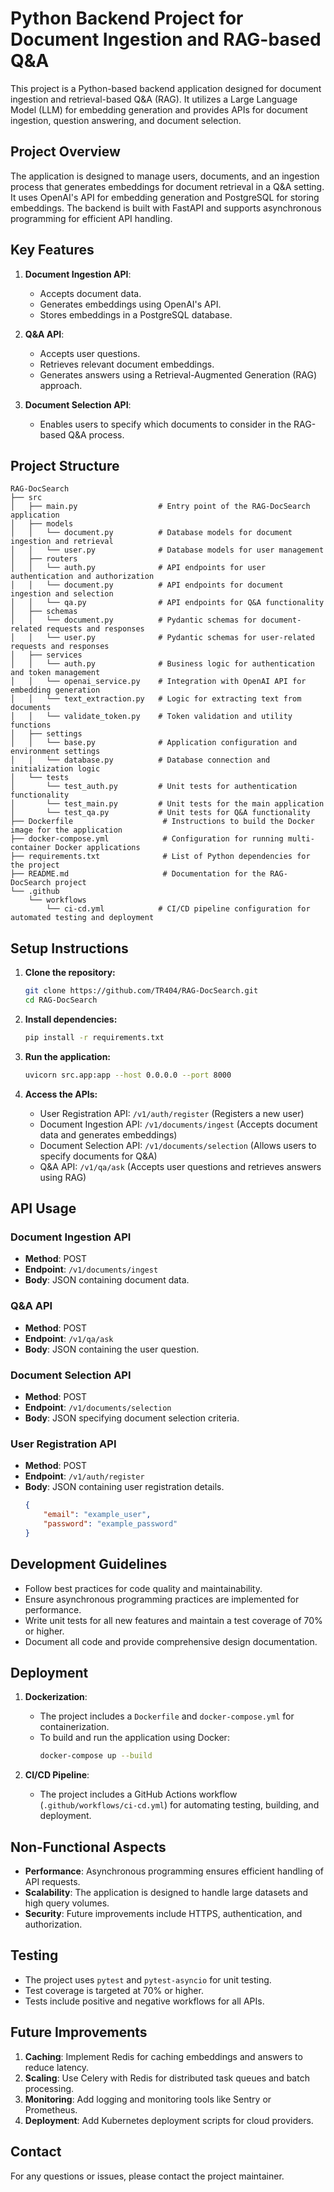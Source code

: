 # Python Backend Project for Document Ingestion and RAG-based Q&A

This project is a Python-based backend application designed for document ingestion and retrieval-based Q&A (RAG). It utilizes a Large Language Model (LLM) for embedding generation and provides APIs for document ingestion, question answering, and document selection.

## Project Overview

The application is designed to manage users, documents, and an ingestion process that generates embeddings for document retrieval in a Q&A setting. It uses OpenAI's API for embedding generation and PostgreSQL for storing embeddings. The backend is built with FastAPI and supports asynchronous programming for efficient API handling.

## Key Features

1. **Document Ingestion API**:
   - Accepts document data.
   - Generates embeddings using OpenAI's API.
   - Stores embeddings in a PostgreSQL database.

2. **Q&A API**:
   - Accepts user questions.
   - Retrieves relevant document embeddings.
   - Generates answers using a Retrieval-Augmented Generation (RAG) approach.

3. **Document Selection API**:
   - Enables users to specify which documents to consider in the RAG-based Q&A process.

## Project Structure

```
RAG-DocSearch
├── src
│   ├── main.py                  # Entry point of the RAG-DocSearch application
│   ├── models
│   │   └── document.py          # Database models for document ingestion and retrieval
│   │   └── user.py              # Database models for user management
│   ├── routers
│   │   └── auth.py              # API endpoints for user authentication and authorization
│   │   └── document.py          # API endpoints for document ingestion and selection
│   │   └── qa.py                # API endpoints for Q&A functionality
│   ├── schemas
│   │   └── document.py          # Pydantic schemas for document-related requests and responses
│   │   └── user.py              # Pydantic schemas for user-related requests and responses
│   ├── services
│   │   └── auth.py              # Business logic for authentication and token management
│   │   └── openai_service.py    # Integration with OpenAI API for embedding generation
│   │   └── text_extraction.py   # Logic for extracting text from documents
│   │   └── validate_token.py    # Token validation and utility functions
│   ├── settings
│   │   └── base.py              # Application configuration and environment settings
│   │   └── database.py          # Database connection and initialization logic
│   └── tests
│       └── test_auth.py         # Unit tests for authentication functionality
│       └── test_main.py         # Unit tests for the main application
│       └── test_qa.py           # Unit tests for Q&A functionality
├── Dockerfile                    # Instructions to build the Docker image for the application
├── docker-compose.yml            # Configuration for running multi-container Docker applications
├── requirements.txt              # List of Python dependencies for the project
├── README.md                     # Documentation for the RAG-DocSearch project
└── .github
    └── workflows
        └── ci-cd.yml            # CI/CD pipeline configuration for automated testing and deployment
```

## Setup Instructions

1. **Clone the repository:**
   ```bash
   git clone https://github.com/TR404/RAG-DocSearch.git
   cd RAG-DocSearch
   ```

2. **Install dependencies:**
   ```bash
   pip install -r requirements.txt
   ```

3. **Run the application:**
   ```bash
   uvicorn src.app:app --host 0.0.0.0 --port 8000
   ```

4. **Access the APIs:**
   - User Registration API: `/v1/auth/register` (Registers a new user)
   - Document Ingestion API: `/v1/documents/ingest` (Accepts document data and generates embeddings)
   - Document Selection API: `/v1/documents/selection` (Allows users to specify documents for Q&A)
   - Q&A API: `/v1/qa/ask` (Accepts user questions and retrieves answers using RAG)

## API Usage

### **Document Ingestion API**
- **Method**: POST
- **Endpoint**: `/v1/documents/ingest`
- **Body**: JSON containing document data.

### **Q&A API**
- **Method**: POST
- **Endpoint**: `/v1/qa/ask`
- **Body**: JSON containing the user question.

### **Document Selection API**
- **Method**: POST
- **Endpoint**: `/v1/documents/selection`
- **Body**: JSON specifying document selection criteria.

### **User Registration API**
- **Method**: POST
- **Endpoint**: `/v1/auth/register`
- **Body**: JSON containing user registration details.
  ```json
  {
      "email": "example_user",
      "password": "example_password"
  }
  ```

## Development Guidelines

- Follow best practices for code quality and maintainability.
- Ensure asynchronous programming practices are implemented for performance.
- Write unit tests for all new features and maintain a test coverage of 70% or higher.
- Document all code and provide comprehensive design documentation.

## Deployment

1. **Dockerization**:
   - The project includes a `Dockerfile` and `docker-compose.yml` for containerization.
   - To build and run the application using Docker:
     ```bash
     docker-compose up --build
     ```

2. **CI/CD Pipeline**:
   - The project includes a GitHub Actions workflow (`.github/workflows/ci-cd.yml`) for automating testing, building, and deployment.

## Non-Functional Aspects

- **Performance**: Asynchronous programming ensures efficient handling of API requests.
- **Scalability**: The application is designed to handle large datasets and high query volumes.
- **Security**: Future improvements include HTTPS, authentication, and authorization.

## Testing

- The project uses `pytest` and `pytest-asyncio` for unit testing.
- Test coverage is targeted at 70% or higher.
- Tests include positive and negative workflows for all APIs.

## Future Improvements

1. **Caching**: Implement Redis for caching embeddings and answers to reduce latency.
2. **Scaling**: Use Celery with Redis for distributed task queues and batch processing.
3. **Monitoring**: Add logging and monitoring tools like Sentry or Prometheus.
4. **Deployment**: Add Kubernetes deployment scripts for cloud providers.

## Contact

For any questions or issues, please contact the project maintainer.